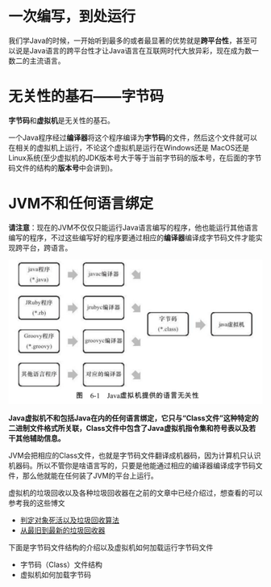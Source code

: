 # 一次编写，到处运行

我们学Java的时候，一开始听到最多的或者最显著的优势就是**跨平台性**，甚至可以说是Java语言的跨平台性才让Java语言在互联网时代大放异彩，现在成为数一数二的主流语言。

# 无关性的基石——字节码

**字节码**和**虚拟机**是无关性的基石。

一个Java程序经过**编译器**将这个程序编译为**字节码**的文件，然后这个文件就可以在相关的虚拟机上运行，不论这个虚拟机是运行在Windows还是 MacOS还是Linux系统(至少虚拟机的JDK版本号大于等于当前字节码的版本号，在后面的字节码文件的结构的**版本号**中会讲到)。



# JVM不和任何语言绑定

**请注意**：现在的JVM不仅仅只能运行Java语言编写的程序，他也能运行其他语言编写的程序，不过这些编写好的程序要通过相应的**编译器**编译成字节码文件才能实现跨平台，跨语言。

![](img/Xnip2019-04-22_16-20-37.jpg)



**Java虚拟机不和包括Java在内的任何语言绑定，它只与“Class文件”这种特定的二进制文件格式所关联，Class文件中包含了Java虚拟机指令集和符号表以及若干其他辅助信息。**

JVM会把相应的Class文件，也就是字节码文件翻译成机器码，因为计算机只认识机器码。所以不管你是啥语言写的，只要是他能通过相应的编译器编译成字节码文件，那么他就能在任何装了JVM的平台上运行。

虚拟机的垃圾回收以及各种垃圾回收器在之前的文章中已经介绍过，想查看的可以参考我的这些博文 

- [判定对象死活以及垃圾回收算法](https://github.com/leosanqing/Java-Notes/blob/master/JVM/JVM%E5%9E%83%E5%9C%BE%E5%9B%9E%E6%94%B6.md)
- [从最旧到最新的垃圾回收器](https://github.com/leosanqing/Java-Notes/blob/master/JVM/%E5%9E%83%E5%9C%BE%E5%9B%9E%E6%94%B6%E5%99%A8/%E5%9E%83%E5%9C%BE%E5%9B%9E%E6%94%B6%E5%99%A8.md)

下面是字节码文件结构的介绍以及虚拟机如何加载运行字节码文件

- 字节码（Class）文件结构
- 虚拟机如何加载字节码